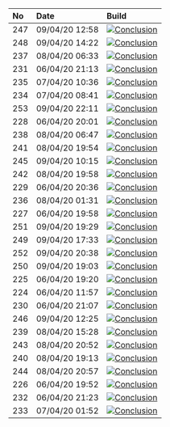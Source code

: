 | No  | Date           | Build                                                                                                                                                                       |
| :-- | :------------- | :-------------------------------------------------------------------------------------------------------------------------------------------------------------------------- |
| 247 | 09/04/20 12:58 | [![Conclusion](https://img.shields.io/badge/build-pass-brightgreen)](https://github.com/e2e-boilerplate/protractor-typescript-ts-node-jasmine-assert/actions/runs/74588626) |
| 248 | 09/04/20 14:22 | [![Conclusion](https://img.shields.io/badge/build-pass-brightgreen)](https://github.com/e2e-boilerplate/protractor-typescript-ts-node-jasmine-assert/actions/runs/74648975) |
| 237 | 08/04/20 06:33 | [![Conclusion](https://img.shields.io/badge/build-pass-brightgreen)](https://github.com/e2e-boilerplate/protractor-typescript-ts-node-jasmine-assert/actions/runs/73467857) |
| 231 | 06/04/20 21:13 | [![Conclusion](https://img.shields.io/badge/build-pass-brightgreen)](https://github.com/e2e-boilerplate/protractor-typescript-ts-node-jasmine-assert/actions/runs/72304498) |
| 235 | 07/04/20 10:36 | [![Conclusion](https://img.shields.io/badge/build-pass-brightgreen)](https://github.com/e2e-boilerplate/protractor-typescript-ts-node-jasmine-assert/actions/runs/72771105) |
| 234 | 07/04/20 08:41 | [![Conclusion](https://img.shields.io/badge/build-fail-red)](https://github.com/e2e-boilerplate/protractor-typescript-ts-node-jasmine-assert/actions/runs/72685347)         |
| 253 | 09/04/20 22:11 | [![Conclusion](https://img.shields.io/badge/build-pass-brightgreen)](https://github.com/e2e-boilerplate/protractor-typescript-ts-node-jasmine-assert/actions/runs/74916870) |
| 228 | 06/04/20 20:01 | [![Conclusion](https://img.shields.io/badge/build-pass-brightgreen)](https://github.com/e2e-boilerplate/protractor-typescript-ts-node-jasmine-assert/actions/runs/72253531) |
| 238 | 08/04/20 06:47 | [![Conclusion](https://img.shields.io/badge/build-pass-brightgreen)](https://github.com/e2e-boilerplate/protractor-typescript-ts-node-jasmine-assert/actions/runs/73476798) |
| 241 | 08/04/20 19:54 | [![Conclusion](https://img.shields.io/badge/build-pass-brightgreen)](https://github.com/e2e-boilerplate/protractor-typescript-ts-node-jasmine-assert/actions/runs/73981844) |
| 245 | 09/04/20 10:15 | [![Conclusion](https://img.shields.io/badge/build-pass-brightgreen)](https://github.com/e2e-boilerplate/protractor-typescript-ts-node-jasmine-assert/actions/runs/74475353) |
| 242 | 08/04/20 19:58 | [![Conclusion](https://img.shields.io/badge/build-pass-brightgreen)](https://github.com/e2e-boilerplate/protractor-typescript-ts-node-jasmine-assert/actions/runs/73984365) |
| 229 | 06/04/20 20:36 | [![Conclusion](https://img.shields.io/badge/build-pass-brightgreen)](https://github.com/e2e-boilerplate/protractor-typescript-ts-node-jasmine-assert/actions/runs/72282969) |
| 236 | 08/04/20 01:31 | [![Conclusion](https://img.shields.io/badge/build-pass-brightgreen)](https://github.com/e2e-boilerplate/protractor-typescript-ts-node-jasmine-assert/actions/runs/73290929) |
| 227 | 06/04/20 19:58 | [![Conclusion](https://img.shields.io/badge/build-pass-brightgreen)](https://github.com/e2e-boilerplate/protractor-typescript-ts-node-jasmine-assert/actions/runs/72250014) |
| 251 | 09/04/20 19:29 | [![Conclusion](https://img.shields.io/badge/build-pass-brightgreen)](https://github.com/e2e-boilerplate/protractor-typescript-ts-node-jasmine-assert/actions/runs/74830490) |
| 249 | 09/04/20 17:33 | [![Conclusion](https://img.shields.io/badge/build-pass-brightgreen)](https://github.com/e2e-boilerplate/protractor-typescript-ts-node-jasmine-assert/actions/runs/74768091) |
| 252 | 09/04/20 20:38 | [![Conclusion](https://img.shields.io/badge/build-pass-brightgreen)](https://github.com/e2e-boilerplate/protractor-typescript-ts-node-jasmine-assert/actions/runs/74871245) |
| 250 | 09/04/20 19:03 | [![Conclusion](https://img.shields.io/badge/build-pass-brightgreen)](https://github.com/e2e-boilerplate/protractor-typescript-ts-node-jasmine-assert/actions/runs/74813741) |
| 225 | 06/04/20 19:20 | [![Conclusion](https://img.shields.io/badge/build-pass-brightgreen)](https://github.com/e2e-boilerplate/protractor-typescript-ts-node-jasmine-assert/actions/runs/72236382) |
| 224 | 06/04/20 11:57 | [![Conclusion](https://img.shields.io/badge/build-pass-brightgreen)](https://github.com/e2e-boilerplate/protractor-typescript-ts-node-jasmine-assert/actions/runs/71953496) |
| 230 | 06/04/20 21:07 | [![Conclusion](https://img.shields.io/badge/build-pass-brightgreen)](https://github.com/e2e-boilerplate/protractor-typescript-ts-node-jasmine-assert/actions/runs/72295959) |
| 246 | 09/04/20 12:25 | [![Conclusion](https://img.shields.io/badge/build-pass-brightgreen)](https://github.com/e2e-boilerplate/protractor-typescript-ts-node-jasmine-assert/actions/runs/74570858) |
| 239 | 08/04/20 15:28 | [![Conclusion](https://img.shields.io/badge/build-fail-red)](https://github.com/e2e-boilerplate/protractor-typescript-ts-node-jasmine-assert/actions/runs/73833797)         |
| 243 | 08/04/20 20:52 | [![Conclusion](https://img.shields.io/badge/build-pass-brightgreen)](https://github.com/e2e-boilerplate/protractor-typescript-ts-node-jasmine-assert/actions/runs/74020776) |
| 240 | 08/04/20 19:13 | [![Conclusion](https://img.shields.io/badge/build-fail-red)](https://github.com/e2e-boilerplate/protractor-typescript-ts-node-jasmine-assert/actions/runs/73966861)         |
| 244 | 08/04/20 20:57 | [![Conclusion](https://img.shields.io/badge/build-pass-brightgreen)](https://github.com/e2e-boilerplate/protractor-typescript-ts-node-jasmine-assert/actions/runs/74021995) |
| 226 | 06/04/20 19:52 | [![Conclusion](https://img.shields.io/badge/build-pass-brightgreen)](https://github.com/e2e-boilerplate/protractor-typescript-ts-node-jasmine-assert/actions/runs/72248687) |
| 232 | 06/04/20 21:23 | [![Conclusion](https://img.shields.io/badge/build-pass-brightgreen)](https://github.com/e2e-boilerplate/protractor-typescript-ts-node-jasmine-assert/actions/runs/72305594) |
| 233 | 07/04/20 01:52 | [![Conclusion](https://img.shields.io/badge/build-pass-brightgreen)](https://github.com/e2e-boilerplate/protractor-typescript-ts-node-jasmine-assert/actions/runs/72426831) |